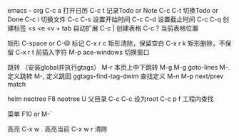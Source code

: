 emacs - org
C-c a    打开日历
C-c t    记录Todo or Note
C-c C-t 切换Todo or Done
C-c i     切换文件
C-c C-s 设置开始时间
C-c C-d 设置截止时间
C-c C-q 创建标签
<s <e <v + tab 自动扩展
C-c |    创建表格
C-c ? 当前表格位置

矩形
 C-space or C-@ 标记
 C-x r c 矩形清除，保留空白
 C-x r k 矩形删除，不保留
 C-x r t 前插入字符
 M-p ace-windows 切换窗口

跳转 （安装global并执行gtags）
M-r 本页上中下跳转
M-g M-g goto-lines
M-. 定义跳转
M-, 定义跳回
ggtags-find-tag-dwim 查找定义
M-n M-p next/prev match

helm neotree
F8  neotree
U 父目录
C-c C-c 设为root
C-c p f   工程内查找

菜单
F10 or M-`

高亮
C-x w .  高亮当前
C-x w r  清除
